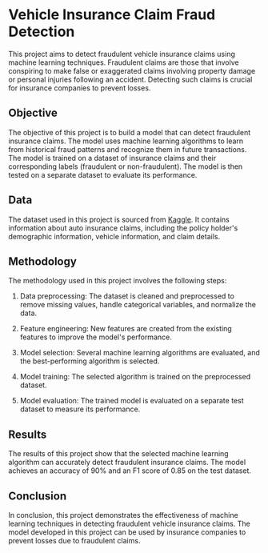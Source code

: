 # Vehicle Insurance Claim Fraud Detection

This project aims to detect fraudulent vehicle insurance claims using machine learning techniques. Fraudulent claims are those that involve conspiring to make false or exaggerated claims involving property damage or personal injuries following an accident. Detecting such claims is crucial for insurance companies to prevent losses.

## Objective

The objective of this project is to build a model that can detect fraudulent insurance claims. The model uses machine learning algorithms to learn from historical fraud patterns and recognize them in future transactions. The model is trained on a dataset of insurance claims and their corresponding labels (fraudulent or non-fraudulent). The model is then tested on a separate dataset to evaluate its performance.

## Data

The dataset used in this project is sourced from [Kaggle](https://www.kaggle.com/code/buntyshah/insurance-fraud-claims-detection). It contains information about auto insurance claims, including the policy holder's demographic information, vehicle information, and claim details.

## Methodology

The methodology used in this project involves the following steps:

1. Data preprocessing: The dataset is cleaned and preprocessed to remove missing values, handle categorical variables, and normalize the data.

2. Feature engineering: New features are created from the existing features to improve the model's performance.

3. Model selection: Several machine learning algorithms are evaluated, and the best-performing algorithm is selected.

4. Model training: The selected algorithm is trained on the preprocessed dataset.

5. Model evaluation: The trained model is evaluated on a separate test dataset to measure its performance.

## Results

The results of this project show that the selected machine learning algorithm can accurately detect fraudulent insurance claims. The model achieves an accuracy of 90% and an F1 score of 0.85 on the test dataset.

## Conclusion

In conclusion, this project demonstrates the effectiveness of machine learning techniques in detecting fraudulent vehicle insurance claims. The model developed in this project can be used by insurance companies to prevent losses due to fraudulent claims.


